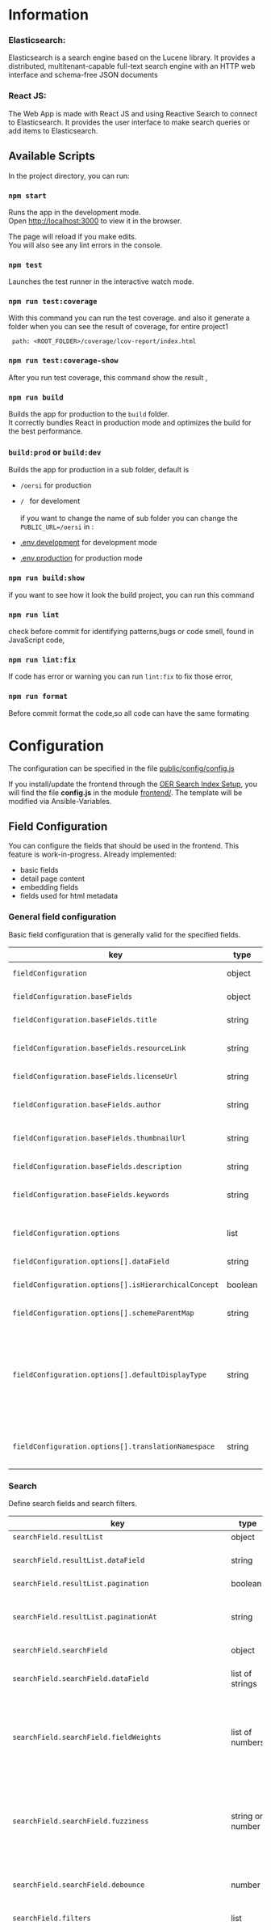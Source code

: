 # Information

### Elasticsearch:

Elasticsearch is a search engine based on the Lucene library. It provides a distributed, multitenant-capable full-text search engine with an HTTP web interface and schema-free JSON documents

### React JS:

The Web App is made with React JS and using Reactive Search to connect to Elasticsearch. It provides the user interface to make search queries or add items to Elasticsearch.

## Available Scripts

In the project directory, you can run:

### `npm start`

Runs the app in the development mode.<br />
Open [http://localhost:3000](http://localhost:3000) to view it in the browser.

The page will reload if you make edits.<br />
You will also see any lint errors in the console.

### `npm test`

Launches the test runner in the interactive watch mode.<br />

### `npm run test:coverage`

With this command you can run the test coverage.
and also it generate a folder when you can see the result of coverage, for entire project1

```
 path: <ROOT_FOLDER>/coverage/lcov-report/index.html
```

### `npm run test:coverage-show`

After you run test coverage, this command show the result , 

### `npm run build`

Builds the app for production to the `build` folder.<br />
It correctly bundles React in production mode and optimizes the build for the best performance.

### `build:prod` or  `build:dev`
Builds the app for production in a sub folder, default is <br>
* `/oersi` for production
*  `/ ` for develoment <br><br>
if you want to change the name of sub folder you can change the  `PUBLIC_URL=/oersi` in :
 
 * [.env.development](https://gitlab.com/oersi/oersi-frontend/-/blob/master/.env.development) for development mode
 * [.env.production](https://gitlab.com/oersi/oersi-frontend/-/blob/master/.env.production) for production mode

### `npm run build:show`

if you want to see how it look the build project, you can run this command 

### `npm run lint`

check before commit for identifying   patterns,bugs or code smell, found in JavaScript code,

### `npm run lint:fix`

If code has error or warning you can run `lint:fix` to fix those error,

### `npm run format`

Before commit format the code,so all code can have the same formating

# Configuration

The configuration can be specified in the file [public/config/config.js](public/config/config.js)

If you install/update the frontend through the [OER Search Index Setup](https://gitlab.com/oersi/oersi-setup), you will find the file __config.js__ in the module [ frontend/](https://gitlab.com/oersi/oersi-setup/-/blob/master/ansible/roles). The template will be modified via Ansible-Variables.

## Field Configuration

You can configure the fields that should be used in the frontend. This feature is work-in-progress. Already implemented:
* basic fields
* detail page content
* embedding fields
* fields used for html metadata

### General field configuration

Basic field configuration that is generally valid for the specified fields.

| key                                                  | type    | mandatory                     | default | description                                                                                                                                                                                                                                                                                                                   |
|------------------------------------------------------|---------|-------------------------------|---------|-------------------------------------------------------------------------------------------------------------------------------------------------------------------------------------------------------------------------------------------------------------------------------------------------------------------------------|
| `fieldConfiguration`                                 | object  | y                             |         | basic field configurations - attributes defined below                                                                                                                                                                                                                                                                         |
| `fieldConfiguration.baseFields`                      | object  | y                             |         | define field names of basic fields that are used for common functionalities - attributes defined below                                                                                                                                                                                                                        |
| `fieldConfiguration.baseFields.title`                | string  | y                             |         | The fieldname of the field that contains the title of the resource. This is used as resource heading.                                                                                                                                                                                                                         |
| `fieldConfiguration.baseFields.resourceLink`         | string  | y                             |         | The fieldname of the field that contains the url of the resource. This is used as external link to the resource.                                                                                                                                                                                                              |
| `fieldConfiguration.baseFields.licenseUrl`           | string  | n                             |         | The fieldname of the field that contains the url of the resource license.                                                                                                                                                                                                                                                     |
| `fieldConfiguration.baseFields.author`               | string  | n                             |         | The fieldname of the field that contains the authors of the resource. The field may contain a list of authors.                                                                                                                                                                                                                |
| `fieldConfiguration.baseFields.thumbnailUrl`         | string  | n                             |         | The fieldname of the field that contains the url of a thumbnail for the resource. This is used as preview image for the resource.                                                                                                                                                                                             |
| `fieldConfiguration.baseFields.description`          | string  | n                             |         | The fieldname of the field that contains the description of the resource. Used in html metadata.                                                                                                                                                                                                                              |
| `fieldConfiguration.baseFields.keywords`             | string  | n                             |         | The fieldname of the field that contains the keywords of the resource. The field may contain a list of keywords.  Used in html metadata.                                                                                                                                                                                      |
| `fieldConfiguration.options`                         | list    | n                             |         | a list of special field options (a field does not have to be listed here, it just needs to be listed, if an option should be used), each entry consists of the following values                                                                                                                                               |
| `fieldConfiguration.options[].dataField`             | string  | y                             |         | the fieldname                                                                                                                                                                                                                                                                                                                 |
| `fieldConfiguration.options[].isHierarchicalConcept` | boolean | n                             | false   | Concepts using a hierarchical structure can be defined here. This is used to show the hierarchical structure in the filter-view, for example.                                                                                                                                                                                 |
| `fieldConfiguration.options[].schemeParentMap`       | string  | y, if `isHierarchicalConcept` |         | Path to a json map containing all the childId -> parentId relations of a hierarchical concept.                                                                                                                                                                                                                                |
| `fieldConfiguration.options[].defaultDisplayType`    | string  | n                             |         | Instead of displaying the raw value per default, a type can be specified here that cotrols how to display values. Currently only used in filters. <br/><ul><li>`licenseGroup` - for license-url fields; activated grouping of licenses; example: display `https://creativecommons.org/licenses/by/4.0/` as `BY`</li><li></ul> |
| `fieldConfiguration.options[].translationNamespace`  | string  | n                             |         | The i18n namespace that should be used to translate values in this field. If set, each value will be translated before being displayed using the given namespace.                                                                                                                                                             |

### Search

Define search fields and search filters.

| key                                                   | type             | mandatory | default                                                  | description                                                                                                                                                                                                                                                                                                                                                                                                                                              |
|-------------------------------------------------------|------------------|-----------|----------------------------------------------------------|----------------------------------------------------------------------------------------------------------------------------------------------------------------------------------------------------------------------------------------------------------------------------------------------------------------------------------------------------------------------------------------------------------------------------------------------------------|
| `searchField.resultList`                              | object           | n         |                                                          | Configuration of the result list.                                                                                                                                                                                                                                                                                                                                                                                                                        |
| `searchField.resultList.dataField`                    | string           | n         | value specified in `fieldConfiguration.baseFields.title` | data field to be connected to the result list’s UI view. It is useful for providing a sorting context.                                                                                                                                                                                                                                                                                                                                                   |
| `searchField.resultList.pagination`                   | boolean          | n         | true                                                     | Enable/Disable pagination                                                                                                                                                                                                                                                                                                                                                                                                                                |
| `searchField.resultList.paginationAt`                 | string           | n         | bottom                                                   | Determines the position where to show the pagination, only applicable when `pagination` prop is set to true. Accepts one of `top`, `bottom` or `both` as valid values.                                                                                                                                                                                                                                                                                   |
| `searchField.searchField`                             | object           | y         |                                                          | Configuration of the search field.                                                                                                                                                                                                                                                                                                                                                                                                                       |
| `searchField.searchField.dataField`                   | list of strings  | y         |                                                          | Search fields to be connected to the search field’s UI view. Useful for applying search across multiple fields.                                                                                                                                                                                                                                                                                                                                          |
| `searchField.searchField.fieldWeights`                | list of numbers  | n         |                                                          | Set the search weight for the search fields, useful when dataField is an Array of more than one field. A higher number implies a higher relevance weight for the corresponding field in the search results.                                                                                                                                                                                                                                              |
| `searchField.searchField.fuzziness`                   | string or number | n         | 0                                                        | Sets a maximum edit distance on the search parameters, can be `0`, `1`, `2` or `AUTO`. Useful for showing the correct results for an incorrect search parameter by taking the fuzziness into account. For example, with a substitution of one character, fox can become box.                                                                                                                                                                             |
| `searchField.searchField.debounce`                    | number           | n         | 100                                                      | Sets the milliseconds to wait before executing the query after typing in the search field.                                                                                                                                                                                                                                                                                                                                                               |
| `searchField.filters`                                 | list             | y         |                                                          | a list of search filter configurations. Each entry consists of the following values:                                                                                                                                                                                                                                                                                                                                                                     |
| `searchField.filters.type`                            | string           | n         | multiSelection                                           | The type of the filter. Allowed values: <br><ul><li>`multiSelection` - a list filter showing all existing values that allows to select multiple items</li><li>`switch` - a switch filter that allow to show only records matching a specific value</li></ul>                                                                                                                                                                                             |
| `searchField.filters.componentId`                     | string           | n         | value specified in `dataField`                           | Unique identifier of the component. Will be used in URL params.                                                                                                                                                                                                                                                                                                                                                                                          |
| `searchField.filters.dataField`                       | string           | y         |                                                          | Field to be connected to the filters’s UI view. This field is used for doing an aggregation and returns the result.                                                                                                                                                                                                                                                                                                                                      |
| `searchField.filters.labelKey`                        | string           | n         | values specified in `searchField.filters.dataField`      | i18n key of the filter label                                                                                                                                                                                                                                                                                                                                                                                                                             |
| `searchField.filters.showMissing`                     | boolean          | n         | true                                                     | (only used for `type=multiSelection`) List records without value for the specified field in the filter.                                                                                                                                                                                                                                                                                                                                                  |
| `searchField.filters.showSearch`                      | boolean          | n         | false                                                    | (only used for `type=multiSelection`) Use a search field in the filter view.                                                                                                                                                                                                                                                                                                                                                                             |
| `searchField.filters.reloadFilterOnSearchTermChange`  | boolean          | n         | false                                                    | (only used for `type=multiSelection`) Reload the filter data from the backend, when modifying the search term in the filter-search. Useful for filters having more values than `size`.                                                                                                                                                                                                                                                                   |
| `searchField.filters.reloadFilterDebounce`            | number           | n         | 150                                                      | (only used for `type=multiSelection`) Milliseconds to wait before executing the reload-query after typing in the filter search field.                                                                                                                                                                                                                                                                                                                    |
| `searchField.filters.reloadFilterMinSearchTermLength` | number           | n         | 3                                                        | (only used for `type=multiSelection`) Minimum number of characters of the search term in the filter-search before the reload-query is executed.                                                                                                                                                                                                                                                                                                          |
| `searchField.filters.size`                            | number           | n         | 100                                                      | (only used for `type=multiSelection`) Number of list items to be displayed. Max value for this prop can be `1000`.                                                                                                                                                                                                                                                                                                                                       |
| `searchField.filters.allowedSearchRegex`              | string           | n         | ^[\u00C0-\u017Fa-zA-Z0-9 .-]*$                           | (only used for `type=multiSelection`) Restrict allowed characters in the filter search field to the specified regex.                                                                                                                                                                                                                                                                                                                                     |
| `searchField.filters.prefixAggregationQueryPrefixes`  | list of strings  | n         |                                                          | (only used for `type=multiSelection`) The aggregation query is replaced by a prefix query. The prefixes that should be used have to be listed here. This is used by the "license-grouping"-workaround. That allows the grouping of license urls.                                                                                                                                                                                                         |
| `searchField.filters.prefixAggregationQueryAdditions` | list of objects  | n         |                                                          | (only used for `type=multiSelection`) If using `prefixAggregationQueryPrefixes`, you can specify modifications to `prefixAggregationQueryPrefixes` that should be used for the same prefix. This is used by the "license-grouping"-workaround to group http- and https- urls in the same group. Each entry consists of: <br><ul><li>`value` - the value in the prefix that should be adjusted</li><li>`replacement` - replacement of the value</li></ul> |
| `searchField.filters.switchableFieldValue`            | string           | y         |                                                          | (only used for `type=switch`) The value to filter all record for the field specified in `dataField`                                                                                                                                                                                                                                                                                                                                                      |
| `searchField.filters.defaultChecked`                  | boolean          | y         |                                                          | (only used for `type=switch`) Define wether the switch is checked per default.                                                                                                                                                                                                                                                                                                                                                                           |

### Embedding field configuration

Define the fields that are used for the "embed-resource"-feature. Base fields from `fieldConfiguration.baseFields.*` are also used here and do not have to be specified twice.

| key                                             | type            | mandatory | default | description                                                                                                                                                                                                                                              |
|-------------------------------------------------|-----------------|-----------|---------|----------------------------------------------------------------------------------------------------------------------------------------------------------------------------------------------------------------------------------------------------------|
| `fieldConfiguration.embedding`                  | object          | n         |         | embed field configurations - attributes defined below                                                                                                                                                                                                    |
| `fieldConfiguration.embedding.mediaUrl`         | string          | n         |         | The fieldname of the field that contains the embed url of the resource. If a list of URLs, the first value is used. If no value, fallback will be used.                                                                                                  |
| `fieldConfiguration.embedding.fallbackMediaUrl` | list of strings | n         |         | The fieldnames of the fields that should be used as fallback, if there is no value for the `mediaUrl` field. Values are determined in the specified order of the fieldname-list. If no value, the `thumbnailUrl` of basefields is used as last fallback. |

### Result Card

Configure the content fields that should be shown on the result cards.

| key                             | type            | mandatory | default                                                  | description                                                                                                                                                                   |
|---------------------------------|-----------------|-----------|----------------------------------------------------------|-------------------------------------------------------------------------------------------------------------------------------------------------------------------------------|
| `resultCard.title`              | object          | n         | default title from `fieldConfiguration.baseFields`       | specify how the heading/title of the card is displayed                                                                                                                        |
| `resultCard.title.field`        | string          | n         | value specified in `fieldConfiguration.baseFields.title` | the fieldname of the field whose value is used as the heading/title of the card                                                                                               |
| `resultCard.title.maxLines`     | number          | n         | 2                                                        | maximum lines that should be shown on the card. If the field value exceeds the maximum space, the overflow is hidden.                                                         |
| `resultCard.title.bold`         | boolean         | n         | true                                                     | Use bold text true/false                                                                                                                                                      |
| `resultCard.subtitle`           | object          | n         |                                                          | specify how the subtitle of the card is displayed                                                                                                                             |
| `resultCard.subtitle.field`     | string          | y         |                                                          | the fieldname of the field whose value is used as the subtitle of the card                                                                                                    |
| `resultCard.subtitle.maxLines`  | number          | n         | 1                                                        | maximum lines that should be shown on the card. If the field value exceeds the maximum space, the overflow is hidden.                                                         |
| `resultCard.subtitle.bold`      | boolean         | n         | true                                                     | Use bold text true/false                                                                                                                                                      |
| `resultCard.content`            | list            | n         |                                                          | a list of field configurations that should be used in the content area of the card. Each entry consists of the following values                                               |
| `resultCard.content[].field`    | string          | y         |                                                          | the fieldname of the field whose value is used as content                                                                                                                     |
| `resultCard.content[].maxLines` | number          | n         | 1                                                        | maximum lines that should be shown on the card. If the field value exceeds the maximum space, the overflow is hidden.                                                         |
| `resultCard.content[].bold`     | boolean         | n         | false                                                    | Use bold text true/false                                                                                                                                                      |
| `resultCard.content[].fallback` | list of strings | n         |                                                          | The fieldnames of the fields that should be used as fallback, if there is no value for the `field` field. Values are determined in the specified order of the fieldname-list. |

### Detail page

Configure the content fields that should be shown on the detail page.

| key                                      | type   | mandatory | default | description                                                                                                                                                                                                                                                                                                                                                                                                                                                                                                                                                                                                                                                                                                                                                                                  |
|------------------------------------------|--------|-----------|---------|----------------------------------------------------------------------------------------------------------------------------------------------------------------------------------------------------------------------------------------------------------------------------------------------------------------------------------------------------------------------------------------------------------------------------------------------------------------------------------------------------------------------------------------------------------------------------------------------------------------------------------------------------------------------------------------------------------------------------------------------------------------------------------------------|
| `detailPage.content`                     | list   | y         |         | a list of field configurations that should be used in the content area of the detail page. Each entry consists of the following values                                                                                                                                                                                                                                                                                                                                                                                                                                                                                                                                                                                                                                                       |
| `detailPage.content[].field`             | string | y         |         | the fieldname                                                                                                                                                                                                                                                                                                                                                                                                                                                                                                                                                                                                                                                                                                                                                                                |
| `detailPage.content[].type`              | string | n         | `text`  | the type of the view / how field values should be displayed. Possible values are: <br/><ul><li>`chips` - use Chip-Components to display the values</li><li>`date` - a locale representation of a date field</li><li>`license` - license icon and link for known license urls</li><li>`link` - an external link, labelled by the field value. The field link has to be given in another field that is configured via `externalLinkField`</li><li>`text` - the value as text</li><li>`fileLink` - (experimental, may change) download-links for fields containing the content-url. Additional info file-format and file-size could be shown, if fields `formatField` and `sizeField` are configured</li><li>`rating` - (experimental, may change) for positive (thumbs up) rating count fields |
| `detailPage.content[].externalLinkField` | string | n         |         | used for `type=link` to configure the field that contains the external link                                                                                                                                                                                                                                                                                                                                                                                                                                                                                                                                                                                                                                                                                                                  |
| `detailPage.content[].formatField`       | string | n         |         | additional info for `type=fileLink` to configure the field that contains the file format                                                                                                                                                                                                                                                                                                                                                                                                                                                                                                                                                                                                                                                                                                     |
| `detailPage.content[].sizeField`         | string | n         |         | additional info for `type=fileLink` to configure the field that contains the file size                                                                                                                                                                                                                                                                                                                                                                                                                                                                                                                                                                                                                                                                                                       |

## Embedded structured data adjustments

There is the possibility to adjust the structured data that is embedded in the html page as `ld+json` for the detail pages. The data record metadata can be modified via the following config.

Currently, you can only adjust the root fields of the record. At the moment it is not possible to modify subfields.

| key                                             | type   | mandatory | default | description                                                                                                                                                                                                                                                                                    |
|-------------------------------------------------|--------|-----------|---------|------------------------------------------------------------------------------------------------------------------------------------------------------------------------------------------------------------------------------------------------------------------------------------------------|
| `embeddedStructuredDataAdjustments`             | list   | n         |         | a list of adjustment configurations that should be used for the embedded ld+json in the html page. Each entry consists of the following values                                                                                                                                                 |
| `embeddedStructuredDataAdjustments[].fieldName` | string | y         |         | the fieldname of the field that should be adjusted                                                                                                                                                                                                                                             |
| `embeddedStructuredDataAdjustments[].action`    | string | y         |         | the action / the type of the adjustment. Possible values are:<br/><ul><li>`replace` - replace the existing value of the field by the value specified in `value`</li><li>`map` - map the existing object value of the field. Use the object field specified in `value` as new value.</li></ul> |
| `embeddedStructuredDataAdjustments[].value`     | string | y         |         | contains values depending on the action                                                                                                                                                                                                                                                        |

# Style Customization

## Override CSS 

it is possible to change CSS after the build (in run-time).  Mostly all CSS class can be overridden.
<br>
To override the existing style, you can do it through the `style-override.css` file. 
<br><br>
The system will check for the file __style-override.css__   (If not exist you can add it).

In **path** :

>  ```/public/css/style-override.css```

* if you are running through the [OER Search Index Setup](https://gitlab.com/oersi/oersi-setup) , you will find the file __style-override.css__ in module [ oer-search-index-frontend/](https://gitlab.com/oersi/oersi-setup/-/blob/master/ansible/roles/oer-search-index-frontend/templates/style-override.css) , You can modify from there and run setup again .

## Custom Title

You can change the default title "OERSI" via adjustments of the translation files (`HEADER.TITLE`). You can also deactivate the title and just use a (custom) logo - for this just override `oersi-header-title` with `display:none;` for example. 

## Custom Logo

You can override the existing default logos in the public folder. In this case, please adjust all the different versions of the default logo, that means `apple-touch-icon.png`, `logo-192.png`, `logo-512.png`, `logo-maskable-256.png`, `favicon.ico`. In oersi-setup, you can use the ansible-variable `oerindex_frontend_custom_files` for this.

It is also possible to use custom urls for the logo in the header. You may use different versions for dark-mode and also for small screen sizes. This way you could use svg-logos for example. To configure this feature, please adjust `HEADER_LOGO_URL` in `config.js`.  

## footer Override 

The footer is the most visible and out-of-the-way place for the technical and legal information of a website that is necessary for the owner to share, because of the value the footer has, we decide to leave it outside the website so everyone can personalize, and add it's own information on it.

1. Where I can find it?

  We have implemented a template for the footer, which can later be modified and personalized so that it is available to anyone who wants their own information.
  You can find them in:
* [public/footer/en/footer.html](public/footer/en/footer.html), for English language
* [public/footer/de/footer.html](public/footer/de/footer.html), for German language
<br>
2. To support more languages for the footer you can follow this workflow

**example:**<br>
 `public/footer/{lang}/footer.html` -where {lang} is Language code example:` en|it|de|sq` etc.

Our template uses some __CSS__ styles and you can override them or add your own style, you can use the __style-override.css__  and you can find it in [public/css/style-override.css](public/css/style-override.css).
<br><br>

### add new footer through the setup
You can configure your footer through the ansible-variable `oerindex_frontend_custom_footers` see [https://gitlab.com/oersi/oersi-setup/-/blob/master/ansible/group_vars/all.yml](https://gitlab.com/oersi/oersi-setup/-/blob/master/ansible/group_vars/all.yml).

  - create a file  and call it `footer.html` 
  - set file with `path` and `language` in `oerindex_frontend_custom_footers` in your inventory-file (or directly in file `ansible/group_vars/all.yml` if you test locally with Vagrant)
  - run setup again

# Language

The preferred language of your browser will be used for display.
 Some static texts like in Header can be translated in your Language.<br> You can change the translations via json files, which you can find in` public/locales/<LANGUAGECODE>`. The following files are available:
* `translation.json` - contains common translations
* `data.json` - contains labels for the data schema used
* `language.json` - contains labels for ISO 639-1-Codes language codes

###  to add a new language you need to :
  - create another folder in `locales` with your language Code. example: for Deutsch __de__ 
  - Copy json files mentioned above under the `locales/en` and paste it, in folder you have created
  - Translate it.
  
### add new language through the setup
You can configure your translations through the ansible-variable `oerindex_frontend_custom_translations` see [https://gitlab.com/oersi/oersi-setup/-/blob/master/ansible/group_vars/all.yml](https://gitlab.com/oersi/oersi-setup/-/blob/master/ansible/group_vars/all.yml).

 - translate your translation-files
 - set each translation-file with `path` and `language` in `oerindex_frontend_custom_translations` in your inventory-file (or directly in file `ansible/group_vars/all.yml` if you test locally with Vagrant)
 - run setup again

# Cookie notice 

A cookie notice is a cookie warning that pops up on websites when a user visits the site for the first time. Cookies must be accompanied by a  link to the cookies policy in the pop-up box message. This allows users to learn more about cookies and ways to control them in the cookies settings.

<!-- How to configure policy: -->

1. How to configure policy

    - local files
        - Create a folder in `public` folder, example: `policy/`
        - Create another folder with the language code example: for English `en` 
        - copy and paste __Privacy__ html  file under the `policy/en/`
        - go to `config/config.js` and add configuration like below .<br>
          __example:__
          ```javascript
            GENERAL_CONFIGURATION:{
            PRIVACY_POLICY_LINK: [
              {'path': 'policy/en/privacy.html', 'language': 'en'}
            ] 
          }  
          
          ```

    - Attaching links
      - To Attaching the link, need only configuration <br>
      __example:__ 
      ```javascript
        GENERAL_CONFIGURATION:{
        PRIVACY_POLICY_LINK: [
          {'path': '{https://example.com/privacy}', 'language': 'en'}
        ] 
      }  
      
      ```

    - add new cookie policy through the setup <br>
      You can configure your cookies policy through the ansible-variable `oerindex_frontend_custom_cookie_links` see [oersi-setup](https://gitlab.com/oersi/oersi-setup/-/blob/master/ansible/group_vars/all.yml). <br>`oerindex_frontend_custom_cookie_links` accept an array with objects, **example:** `{'path': '{link}', 'language': '{languageCode}'}`.

      - set each link with `path` and `language` in `oerindex_frontend_custom_cookie_links` in your inventory-file (or directly in file `ansible/group_vars/all.yml` if you test locally with Vagrant)
      - run setup again

# Embed Resources
If enabled, the user can copy an embed-html-snippet into the clipboard for every resource that contains all necessary metadata (for example, BY licenses must include the author).
* Can be activated in `config.js` via the feature flag `EMBED_OER`.
